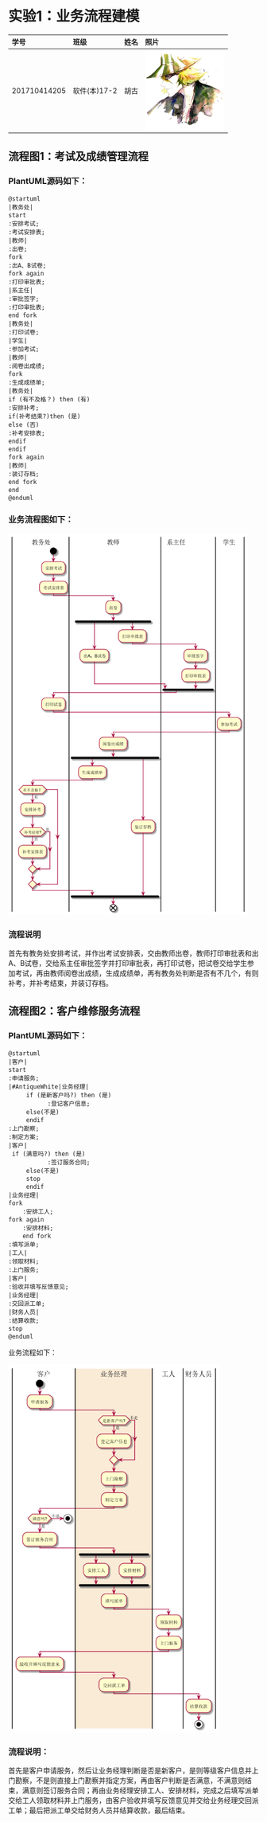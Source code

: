 # 实验1：业务流程建模

| 学号         | 班级         | 姓名 | 照片                                                         |
| :----------- | :----------- | :--- | :----------------------------------------------------------- |
| 201710414205 | 软件(本)17-2 | 胡古 | <img src="background.jpg" alt="background.png" style="zoom:25%;" /> |

## 流程图1：考试及成绩管理流程

### PlantUML源码如下：

```UML
@startuml
|教务处|
start
:安排考试;
:考试安排表;
|教师|
:出卷;
fork
:出A、B试卷;
fork again
:打印审批表;
|系主任|
:审批签字;
:打印审批表;
end fork
|教务处|
:打印试卷;
|学生|
:参加考试;
|教师|
:阅卷出成绩;
fork
:生成成绩单;
|教务处|
if (有不及格？) then (有)
:安排补考;
if(补考结束?)then (是)
else (否)
:补考安排表;
endif
endif
fork again
|教师|
:装订存档;
end fork
end
@enduml
```

### 业务流程图如下：

<img src="flow1.png" alt="flow1" style="zoom:75%;" />

### 流程说明

首先有教务处安排考试，并作出考试安排表，交由教师出卷，教师打印审批表和出A、B试卷，交给系主任审批签字并打印审批表，再打印试卷，把试卷交给学生参加考试，再由教师阅卷出成绩，生成成绩单，再有教务处判断是否有不几个，有则补考，并补考结束，并装订存档。

## 流程图2：客户维修服务流程

### PlantUML源码如下：

```UML
@startuml
|客户|
start
:申请服务;
|#AntiqueWhite|业务经理|
     if (是新客户吗?) then (是)
           :登记客户信息;
     else(不是)
     endif
:上门勘察;
:制定方案;
|客户|
 if (满意吗?) then (是)
           :签订服务合同;
     else(不是)
     stop
     endif
|业务经理|
fork
	:安排工人;
fork again
	:安排材料;
	end fork
:填写派单;
|工人|
:领取材料;
:上门服务;
|客户|
:验收并填写反馈意见;
|业务经理|
:交回派工单;
|财务人员|
:结算收款;
stop
@enduml
```

业务流程如下：

<img src="flow2.png" alt="flow2" style="zoom:75%;" />

### 流程说明：

首先是客户申请服务，然后让业务经理判断是否是新客户，是则等级客户信息并上门勘察，不是则直接上门勘察并指定方案，再由客户判断是否满意，不满意则结束，满意则签订服务合同；再由业务经理安排工人、安排材料，完成之后填写派单交给工人领取材料并上门服务，由客户验收并填写反馈意见并交给业务经理交回派工单；最后把派工单交给财务人员并结算收款，最后结束。
